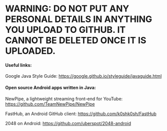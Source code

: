 # WARNING: DO NOT PUT ANY PERSONAL DETAILS IN ANYTHING YOU UPLOAD TO GITHUB. IT CANNOT BE DELETED ONCE IT IS UPLOADED. #

#### Useful links: ####

Google Java Style Guide: https://google.github.io/styleguide/javaguide.html

#### Open source Android apps written in Java: ####

NewPipe, a lightweight streaming front-end for YouTube: https://github.com/TeamNewPipe/NewPipe

FastHub, an Android GitHub client: https://github.com/k0shk0sh/FastHub

2048 on Android: https://github.com/uberspot/2048-android
